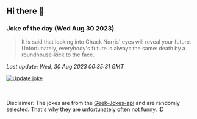 ## Hi there 👋

### Joke of the day (Wed Aug 30 2023)
<!-- joke -->
>It is said that looking into Chuck Norris' eyes will reveal your future. Unfortunately, everybody's future is always the same: death by a roundhouse-kick to the face.
<!-- /joke -->

*Last update: Wed, 30 Aug 2023 00:35:31 GMT*

[![Update joke](https://github.com/nclskfm/nclskfm/actions/workflows/joke.yml/badge.svg)](https://github.com/nclskfm/nclskfm/actions/workflows/joke.yml)

<br><br>
Disclaimer: The jokes are from the [Geek-Jokes-api](https://github.com/sameerkumar18/geek-joke-api) and are randomly selected. That's why they are unfortunately often not funny. :D
